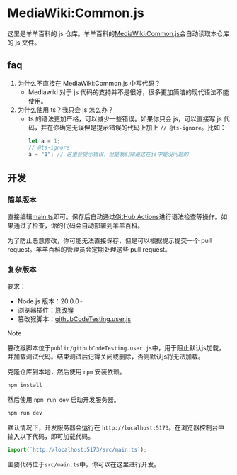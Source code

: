 # MediaWiki:Common.js

这里是羊羊百科的 js 仓库。羊羊百科的[MediaWiki:Common.js](https://xyy-huijiwiki/wiki/MediaWiki:Common.js)会自动读取本仓库的 js 文件。

## faq

1. 为什么不直接在 MediaWiki:Common.js 中写代码？
   - Mediawiki 对于 js 代码的支持并不是很好，很多更加简洁的现代语法不能使用。
2. 为什么使用 ts？我只会 js 怎么办？
   - ts 的语法更加严格，可以减少一些错误。如果你只会 js，可以直接写 js 代码，并在你确定无误但是提示错误的代码上加上 `// @ts-ignore`。比如：
     ```ts
     let a = 1;
     // @ts-ignore
     a = "1"; // 这里会提示错误，但是我们知道这在js中是没问题的
     ```

## 开发

### 简单版本
直接编辑[main.ts](src/main.ts)即可。保存后自动通过[GitHub Actions](https://github.com/XYY-huijiwiki/MediaWiki-Common.js/actions)进行语法检查等操作。如果通过了检查，你的代码会自动部署到羊羊百科。

为了防止恶意修改，你可能无法直接保存，但是可以根据提示提交一个 pull request。羊羊百科的管理员会定期处理这些 pull request。

### 复杂版本

要求：
- Node.js 版本：20.0.0+
- 浏览器插件：[篡改猴](https://www.tampermonkey.net)
- 篡改猴脚本：[githubCodeTesting.user.js](https://xyy-huijiwiki.github.io/MediaWiki-Common.js/githubCodeTesting.user.js)

> [!NOTE]
> 篡改猴脚本位于`public/githubCodeTesting.user.js`中，用于阻止默认js加载，并加载测试代码。结束测试后记得关闭或删除，否则默认js将无法加载。

克隆仓库到本地，然后使用 `npm` 安装依赖。

```bash
npm install
```

然后使用 `npm run dev` 启动开发服务器。

```bash
npm run dev
```

默认情况下，开发服务器会运行在 `http://localhost:5173`。在浏览器控制台中输入以下代码，即可加载代码。

```js
import(`http://localhost:5173/src/main.ts`);
```

主要代码位于`src/main.ts`中，你可以在这里进行开发。
